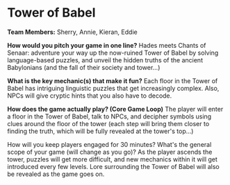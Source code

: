 # Tower of Babel

**Team Members:** Sherry, Annie, Kieran, Eddie

**How would you pitch your game in one line?**
Hades meets Chants of Senaar: adventure your way up the now-ruined Tower of Babel by solving language-based puzzles, and unveil the hidden truths of the ancient Babylonians (and the fall of their society and tower...)

**What is the key mechanic(s) that make it fun?**
Each floor in the Tower of Babel has intriguing linguistic puzzles that get increasingly complex. Also, NPCs will give cryptic hints that you also have to decode.

**How does the game actually play? (Core Game Loop)**
The player will enter a floor in the Tower of Babel, talk to NPCs, and decipher symbols using clues around the floor of the tower (each step will bring them closer to finding the truth, which will be fully revealed at the tower's top…)

How will you keep players engaged for 30 minutes? What's the general scope of your game (will change as you go)?
As the player ascends the tower, puzzles will get more difficult, and new mechanics within it will get introduced every few levels. Lore surrounding the Tower of Babel will also be revealed as the game goes on.
